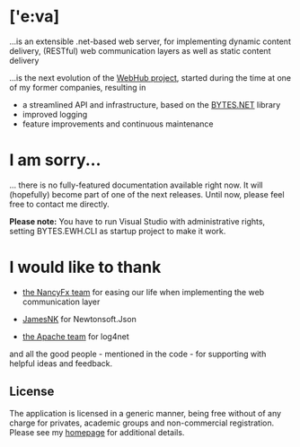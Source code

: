 # ['e:va]
...is an extensible .net-based web server, for implementing dynamic content delivery, (RESTful) web communication layers as well as static content delivery

...is the next evolution of the [WebHub project](https://github.com/idx-innovations/WebHub), started during the time at one of my former companies, resulting in

- a streamlined API and infrastructure, based on the [BYTES.NET](https://github.com/hauptstadtbytes/bytes.net) library
- improved logging 
- feature improvements and continuous maintenance

# I am sorry...
... there is no fully-featured documentation available right now. It will (hopefully) become part of one of the next releases. Until now, please feel free to contact me directly.

**Please note:** You have to run Visual Studio with administrative rights, setting BYTES.EWH.CLI as startup project to make it work.

# I would like to thank 

- [the NancyFx team](https://github.com/NancyFx/Nancy) for easing our life when implementing the web communication layer

- [JamesNK](https://github.com/JamesNK/Newtonsoft.Json) for Newtonsoft.Json

- [the Apache team](https://github.com/apache/logging-log4net) for log4net 

and all the good people - mentioned in the code - for supporting with helpful ideas and feedback.

## License
The application is licensed in a generic manner, being free without of any charge for privates, academic groups and non-commercial registration. Please see my [homepage](https://hauptstadtbytes.de) for additional details.
